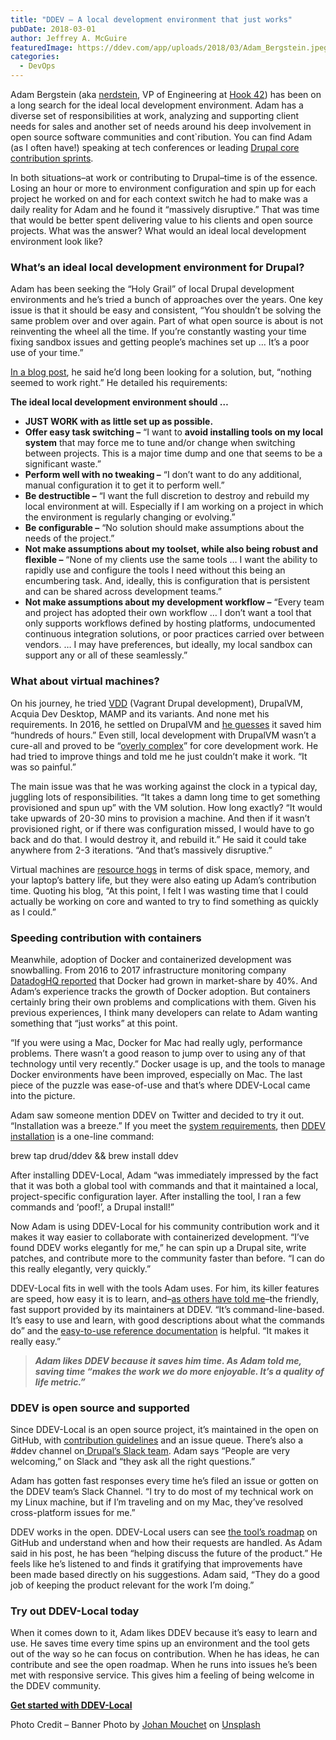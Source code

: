 ```yaml
---
title: "DDEV – A local development environment that just works"
pubDate: 2018-03-01
author: Jeffrey A. McGuire
featuredImage: https://ddev.com/app/uploads/2018/03/Adam_Bergstein.jpeg
categories:
  - DevOps
---
```


Adam Bergstein (aka [nerdstein](https://twitter.com/n3rdstein), VP of Engineering at [Hook 42](http://www.hook42.com/)) has been on a long search for the ideal local development environment. Adam has a diverse set of responsibilities at work, analyzing and supporting client needs for sales and another set of needs around his deep involvement in open source software communities and cont\`ribution. You can find Adam (as I often have!) speaking at tech conferences or leading [Drupal core contribution sprints](https://2017.midcamp.org/sprints).

In both situations–at work or contributing to Drupal–time is of the essence. Losing an hour or more to environment configuration and spin up for each project he worked on and for each context switch he had to make was a daily reality for Adam and he found it “massively disruptive.” That was time that would be better spent delivering value to his clients and open source projects. What was the answer? What would an ideal local development environment look like?

### What’s an ideal local development environment for Drupal?

Adam has been seeking the “Holy Grail” of local Drupal development environments and he’s tried a bunch of approaches over the years. One key issue is that it should be easy and consistent, “You shouldn’t be solving the same problem over and over again. Part of what open source is about is not reinventing the wheel all the time. If you’re constantly wasting your time fixing sandbox issues and getting people’s machines set up … It’s a poor use of your time.”

[In a blog post](http://nerdstein.net/blog/common-drupalvm-use), he said he’d long been looking for a solution, but, “nothing seemed to work right.” He detailed his requirements:

**The ideal local development environment should …**

- **JUST WORK with as little set up as possible.**
- **Offer easy task switching –** “I want to **avoid installing tools on my local system** that may force me to tune and/or change when switching between projects. This is a major time dump and one that seems to be a significant waste.”
- **Perform well with no tweaking –** “I don’t want to do any additional, manual configuration it to get it to perform well.”
- **Be destructible –** “I want the full discretion to destroy and rebuild my local environment at will. Especially if I am working on a project in which the environment is regularly changing or evolving.”
- **Be configurable –** “No solution should make assumptions about the needs of the project.”
- **Not make assumptions about my toolset, while also being robust and flexible –** “None of my clients use the same tools … I want the ability to rapidly use and configure the tools I need without this being an encumbering task. And, ideally, this is configuration that is persistent and can be shared across development teams.”
- **Not make assumptions about my development workflow –** “Every team and project has adopted their own workflow … I don’t want a tool that only supports workflows defined by hosting platforms, undocumented continuous integration solutions, or poor practices carried over between vendors. … I may have preferences, but ideally, my local sandbox can support any or all of these seamlessly.”

### What about virtual machines?

On his journey, he tried [VDD](https://www.drupal.org/project/vdd) (Vagrant Drupal development), DrupalVM, Acquia Dev Desktop, MAMP and its variants. And none met his requirements. In 2016, he settled on DrupalVM and [he guesses](http://nerdstein.net/blog/local-core-development-environments) it saved him “hundreds of hours.” Even still, local development with DrupalVM wasn’t a cure-all and proved to be “[overly complex](http://nerdstein.net/blog/local-core-development-environments)” for core development work. He had tried to improve things and told me he just couldn’t make it work. “It was so painful.”

The main issue was that he was working against the clock in a typical day, juggling lots of responsibilities. “It takes a damn long time to get something provisioned and spun up” with the VM solution. How long exactly? “It would take upwards of 20-30 mins to provision a machine. And then if it wasn’t provisioned right, or if there was configuration missed, I would have to go back and do that. I would destroy it, and rebuild it.” He said it could take anywhere from 2-3 iterations. “And that’s massively disruptive.”

Virtual machines are [resource hogs](https://www.itworld.com/article/2915530/virtualization/containers-vs-virtual-machines-how-to-tell-which-is-the-right-choice-for-your-enterprise.html) in terms of disk space, memory, and your laptop’s battery life, but they were also eating up Adam’s contribution time. Quoting his blog, “At this point, I felt I was wasting time that I could actually be working on core and wanted to try to find something as quickly as I could.”

### Speeding contribution with containers

Meanwhile, adoption of Docker and containerized development was snowballing. From 2016 to 2017 infrastructure monitoring company [DatadogHQ reported](https://www.datadoghq.com/docker-adoption/) that Docker had grown in market-share by 40%. And Adam’s experience tracks the growth of Docker adoption. But containers certainly bring their own problems and complications with them. Given his previous experiences, I think many developers can relate to Adam wanting something that “just works” at this point.

“If you were using a Mac, Docker for Mac had really ugly, performance problems. There wasn’t a good reason to jump over to using any of that technology until very recently.” Docker usage is up, and the tools to manage Docker environments have been improved, especially on Mac. The last piece of the puzzle was ease-of-use and that’s where DDEV-Local came into the picture.

Adam saw someone mention DDEV on Twitter and decided to try it out. “Installation was a breeze.” If you meet the [system requirements](https://ddev.readthedocs.io/en/latest/#system-requirements), then [DDEV installation](https://ddev.readthedocs.io/en/latest/#installation) is a one-line command:

brew tap drud/ddev && brew install ddev

After installing DDEV-Local, Adam “was immediately impressed by the fact that it was both a global tool with commands and that it maintained a local, project-specific configuration layer. After installing the tool, I ran a few commands and ‘poof!’, a Drupal install!”

Now Adam is using DDEV-Local for his community contribution work and it makes it way easier to collaborate with containerized development. “I’ve found DDEV works elegantly for me,” he can spin up a Drupal site, write patches, and contribute more to the community faster than before. “I can do this really elegantly, very quickly.”

DDEV-Local fits in well with the tools Adam uses. For him, its killer features are speed, how easy it is to learn, and–[as others have told me](https://ddev.com/saving-time-and-making-money-with-ddev/)–the friendly, fast support provided by its maintainers at DDEV. “It’s command-line-based. It’s easy to use and learn, with good descriptions about what the commands do” and the [easy-to-use reference documentation](https://ddev.readthedocs.io/en/latest/users/cli-usage/) is helpful. “It makes it really easy.”

> **_Adam likes DDEV because it saves him time. As Adam told me, saving time “makes the work we do more enjoyable. It’s a quality of life metric.”_**

### DDEV is open source and supported

Since DDEV-Local is an open source project, it’s maintained in the open on GitHub, with [contribution guidelines](https://github.com/drud/ddev/blob/master/CONTRIBUTING.md) and an issue queue. There’s also a #ddev channel on[ Drupal’s Slack team](https://www.drupal.org/slack). Adam says “People are very welcoming,” on Slack and “they ask all the right questions.”

Adam has gotten fast responses every time he’s filed an issue or gotten on the DDEV team’s Slack Channel. “I try to do most of my technical work on my Linux machine, but if I’m traveling and on my Mac, they’ve resolved cross-platform issues for me.”

DDEV works in the open. DDEV-Local users can see [the tool’s roadmap](https://github.com/drud/ddev/wiki/Roadmap) on GitHub and understand when and how their requests are handled. As Adam said in his post, he has been “helping discuss the future of the product.” He feels like he’s listened to and finds it gratifying that improvements have been made based directly on his suggestions. Adam said, “They do a good job of keeping the product relevant for the work I’m doing.”

### Try out DDEV-Local today

When it comes down to it, Adam likes DDEV because it’s easy to learn and use. He saves time every time spins up an environment and the tool gets out of the way so he can focus on contribution. When he has ideas, he can contribute and see the open roadmap. When he runs into issues he’s been met with responsive service. This gives him a feeling of being welcome in the DDEV community.

**[Get started with DDEV-Local](/get-started/)**

Photo Credit – Banner Photo by [Johan Mouchet](https://unsplash.com/photos/sTBdWFQKDHE?utm%5Fsource=unsplash&utm%5Fmedium=referral&utm%5Fcontent=creditCopyText) on [Unsplash](https://unsplash.com/?utm%5Fsource=unsplash&utm%5Fmedium=referral&utm%5Fcontent=creditCopyText)
